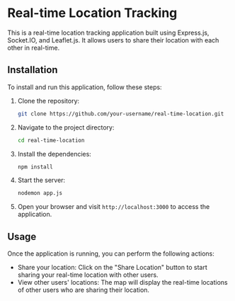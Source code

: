 # Real-time Location Tracking

This is a real-time location tracking application built using Express.js, Socket.IO, and Leaflet.js. It allows users to share their location with each other in real-time.

## Installation

To install and run this application, follow these steps:

1. Clone the repository:

    ```bash
    git clone https://github.com/your-username/real-time-location.git
    ```

2. Navigate to the project directory:

    ```bash
    cd real-time-location
    ```

3. Install the dependencies:

    ```bash
    npm install
    ```

4. Start the server:

    ```bash
    nodemon app.js
    ```

5. Open your browser and visit `http://localhost:3000` to access the application.

## Usage

Once the application is running, you can perform the following actions:

-   Share your location: Click on the "Share Location" button to start sharing your real-time location with other users.
-   View other users' locations: The map will display the real-time locations of other users who are sharing their location.
